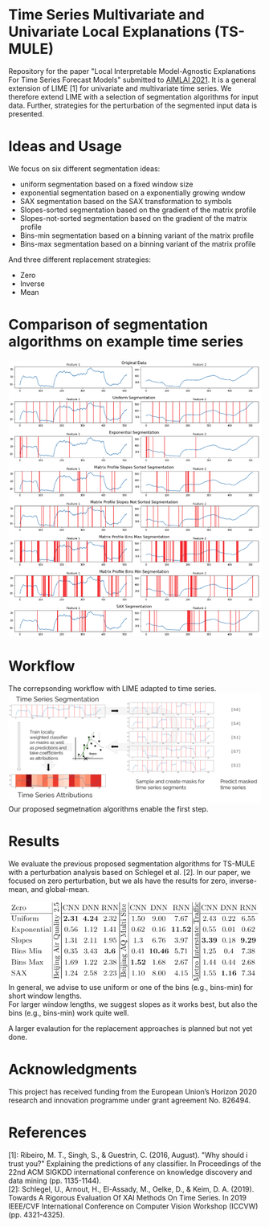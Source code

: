 # Time Series Multivariate and Univariate Local Explanations (TS-MULE)

Repository for the paper "Local Interpretable Model-Agnostic Explanations For Time Series Forecast Models" submitted to [AIMLAI 2021](https://project.inria.fr/aimlai/ "Advances in Interpretable Machine Learning and Artificial Intelligence 2021").
It is a general extension of LIME [1] for univariate and multivariate time series.
We therefore extend LIME with a selection of segmentation algorithms for input data.
Further, strategies for the perturbation of the segmented input data is presented.


# Ideas and Usage
We focus on six different segmentation ideas:  
 - uniform segmentation based on a fixed window size
 - exponential segmentation based on a exponentially growing wndow
 - SAX segmentation based on the SAX transformation to symbols
 - Slopes-sorted segmentation based on the gradient of the matrix profile
 - Slopes-not-sorted segmentation based on the gradient of the matrix profile
 - Bins-min segmentation based on a binning variant of the matrix profile
 - Bins-max segmentation based on a binning variant of the matrix profile

And three different replacement strategies:
 - Zero
 - Inverse
 - Mean

# Comparison of segmentation algorithms on example time series

![Comparison](./resources/AIMLAI_2021___TS_MULE_Comparison.PNG)

# Workflow

The correpsonding workflow with LIME adapted to time series.  
![Workflow](./resources/TS-MULE_Workflow.png)  
Our proposed segmetnation algorithms enable the first step.

# Results
We evaluate the previous proposed segmentation algorithms for TS-MULE with a perturbation analysis based on Schlegel et al. [2].
In our paper, we focused on zero perturbation, but we als have the results for zero, inverse-mean, and global-mean.  
  
![Results](./resources/TS-MULE_Results.PNG)  
In general, we advise to use uniform or one of the bins (e.g., bins-min) for short window lengths.   
For larger window lengths, we suggest slopes as it works best, but also the bins (e.g., bins-min) work quite well.  
  
A larger evalaution for the replacement approaches is planned but not yet done.  

# Acknowledgments
This project has received funding from the European Union’s Horizon 2020 research and innovation programme under grant agreement No. 826494.

# References

[1]: Ribeiro, M. T., Singh, S., & Guestrin, C. (2016, August). "Why should i trust you?" Explaining the predictions of any classifier. In Proceedings of the 22nd ACM SIGKDD international conference on knowledge discovery and data mining (pp. 1135-1144).  
[2]: Schlegel, U., Arnout, H., El-Assady, M., Oelke, D., & Keim, D. A. (2019). Towards A Rigorous Evaluation Of XAI Methods On Time Series. In 2019 IEEE/CVF International Conference on Computer Vision Workshop (ICCVW) (pp. 4321-4325).
